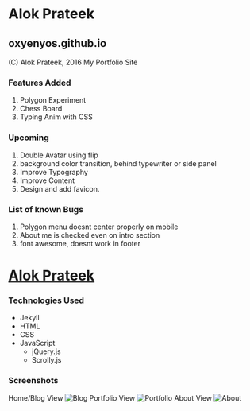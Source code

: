 # Alok Prateek
## oxyenyos.github.io
(C) Alok Prateek, 2016
My Portfolio Site


### Features Added
1. Polygon Experiment
2. Chess Board
3. Typing Anim with CSS


### Upcoming
1. Double Avatar using flip 
2. background color transition, behind typewriter or side panel
3. Improve Typography
4. Improve Content
5. Design and add favicon.

### List of known Bugs
1. Polygon menu doesnt center properly on mobile
2. About me is checked even on intro section
3. font awesome, doesnt work in footer 


# [Alok Prateek](http://thomasvaeth.com/)
### Technologies Used
* Jekyll
* HTML
* CSS
* JavaScript
  - jQuery.js
  - Scrolly.js

### Screenshots
Home/Blog View
![Blog](https://github.com/thomasvaeth/thomasvaeth.github.io/blob/master/_screenshots/screenshot-1.png "Desktop screenshot")
Portfolio View
![Portfolio](https://github.com/thomasvaeth/thomasvaeth.github.io/blob/master/_screenshots/screenshot-2.png "Desktop screenshot")
About View
![About](https://github.com/thomasvaeth/thomasvaeth.github.io/blob/master/_screenshots/screenshot-3.png "Desktop screenshot")
